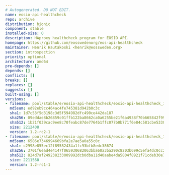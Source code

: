 ```yaml
---
# Autogenerated. DO NOT EDIT.
name: eosio-api-healthcheck
repo: archive
distribution: bionic
component: stable
installed-size: 0
description: HAproxy healthcheck program for EOSIO API.
homepage: https://github.com/eosswedenorg/eos-api-healthcheck
maintainer: Henrik Hautakoski <henrik@eossweden.org>
section: introspection
priority: optional
architecture: amd64
pre-depends: []
depends: []
conflicts: []
breaks: []
replaces: []
suggests: []
built-using: []
versions:
- filename: pool/stable/e/eosio-api-healthcheck/eosio-api-healthcheck_1.2-rc2-1-ubuntu-18.04_amd64.deb
  md5sum: ed92eb9cc464ac4fe745381d942b0c3c
  sha1: 1d7c53f5d3198c3d5f594982dfc490ce442da187
  sha256: 09eddae8b26859c01ffb122ba8662ca0a6255be21f6a4938f70b665842f99077
  sha512: 1b21f039cac9ee8c70feabc87de7764b1ffc077b0b771f6e84c581cbe5330538313dd4599471dead7e2786f7a9c28106887bf35e918c087fe6097b8f4bf57d6f
  size: 2212408
  version: 1.2-rc2-1
- filename: pool/stable/e/eosio-api-healthcheck/eosio-api-healthcheck_1.2-rc1-1-ubuntu-18.04_amd64.deb
  md5sum: 6586e7346994669bfa2e7ae5a0a55c0c
  sha1: c2998e855ec12f89582434a1fc93bfb8edc38674
  sha256: 3701f6ead4e4147f065930682063bba60a3ba290c8203b699c5efa4dc0cc2f0a
  sha512: 824d7af249238233009992dcb0dba11d40aabe4da5804f8921f71cdeb30e77acb7ee50a0ce2204bca2a61b62926eb7212f2a17f88ed8bc2891436c12c647d002
  size: 2211560
  version: 1.2-rc1-1
---
```

